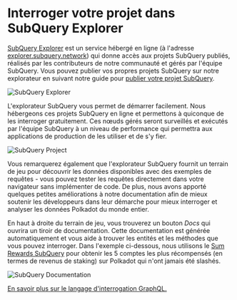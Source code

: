 # Interroger votre projet dans SubQuery Explorer

[SubQuery Explorer](https://explorer.subquery.network) est un service hébergé en ligne (à l'adresse [explorer.subquery.network](https://explorer.subquery.network)) qui donne accès aux projets SubQuery publiés, réalisés par les contributeurs de notre communauté et gérés par l'équipe SubQuery. Vous pouvez publier vos propres projets SubQuery sur notre explorateur en suivant notre guide pour [publier votre projet SubQuery](../publish/publish.md).

![SubQuery Explorer](https://static.subquery.network/media/explorer/explorer-header.png)

L'explorateur SubQuery vous permet de démarrer facilement. Nous hébergeons ces projets SubQuery en ligne et permettons à quiconque de les interroger gratuitement. Ces nœuds gérés seront surveillés et exécutés par l'équipe SubQuery à un niveau de performance qui permettra aux applications de production de les utiliser et de s'y fier.

![SubQuery Project](https://static.subquery.network/media/explorer/explorer-project.png)

Vous remarquerez également que l'explorateur SubQuery fournit un terrain de jeu pour découvrir les données disponibles avec des exemples de requêtes - vous pouvez tester les requêtes directement dans votre navigateur sans implémenter de code. De plus, nous avons apporté quelques petites améliorations à notre documentation afin de mieux soutenir les développeurs dans leur démarche pour mieux interroger et analyser les données Polkadot du monde entier.

En haut à droite du terrain de jeu, vous trouverez un bouton _Docs_ qui ouvrira un tiroir de documentation. Cette documentation est générée automatiquement et vous aide à trouver les entités et les méthodes que vous pouvez interroger. Dans l'exemple ci-dessous, nous utilisons le [Sum Rewards SubQuery](https://explorer.subquery.network/subquery/OnFinality-io/sum-reward) pour obtenir les 5 comptes les plus récompensés (en termes de revenus de staking) sur Polkadot qui n'ont jamais été slashés.

![SubQuery Documentation](https://static.subquery.network/media/explorer/explorer-documentation.png)

[En savoir plus sur le langage d'interrogation GraphQL.](./graphql.md)
